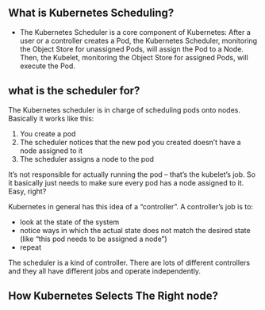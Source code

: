 ## What is Kubernetes Scheduling?

- The Kubernetes Scheduler is a core component of Kubernetes: After a user or a controller creates a Pod, the Kubernetes Scheduler, monitoring the Object Store for unassigned Pods, will assign the Pod to a Node. Then, the Kubelet, monitoring the Object Store for assigned Pods, will execute the Pod.

## what is the scheduler for?

The Kubernetes scheduler is in charge of scheduling pods onto nodes. Basically it works like this:

   1. You create a pod
   2. The scheduler notices that the new pod you created doesn’t have a node assigned to it
   3. The scheduler assigns a node to the pod

It’s not responsible for actually running the pod – that’s the kubelet’s job. So it basically just needs to make sure every pod has a node assigned to it. Easy, right?

Kubernetes in general has this idea of a “controller”. A controller’s job is to:

  - look at the state of the system
  - notice ways in which the actual state does not match the desired state (like “this pod needs to be assigned a node”)
  - repeat

The scheduler is a kind of controller. There are lots of different controllers and they all have different jobs and operate independently.


## How Kubernetes Selects The Right node?
